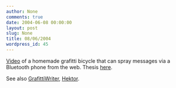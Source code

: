 ```yaml
---
author: None
comments: true
date: 2004-06-08 00:00:00
layout: post
slug: None
title: 08/06/2004
wordpress_id: 45
---
```


[Video](http://a.parsons.edu/~jk/thesis/archives/video.html) of a homemade grafitti bicycle that can spray messages via a Bluetooth phone from the web. Thesis [here](http://a.parsons.edu/~jk/thesis/archives/kinberg_thesis_2004.pdf).




See also [GrafittiWriter](http://www.appliedautonomy.com/gw.html), [Hektor](http://www.hektor.ch/).
